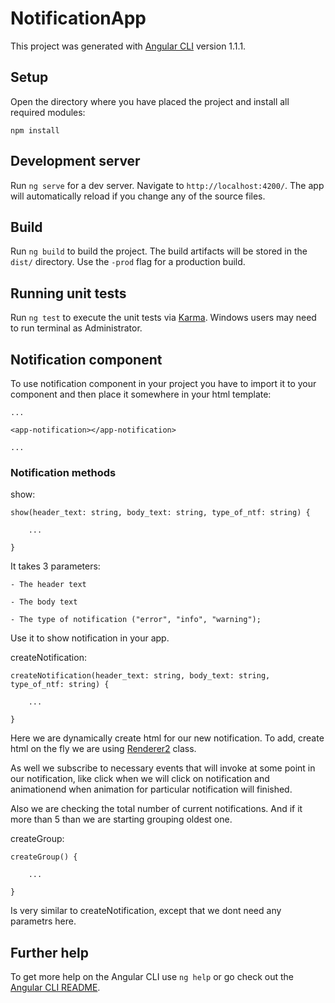 # NotificationApp

This project was generated with [Angular CLI](https://github.com/angular/angular-cli) version 1.1.1.

## Setup
Open the directory where you have placed the project and install all required modules:

    npm install

## Development server

Run `ng serve` for a dev server. Navigate to `http://localhost:4200/`. The app will automatically reload if you change any of the source files.

## Build

Run `ng build` to build the project. The build artifacts will be stored in the `dist/` directory. Use the `-prod` flag for a production build.

## Running unit tests

Run `ng test` to execute the unit tests via [Karma](https://karma-runner.github.io). Windows users may need to run terminal as Administrator.

## Notification component
To use notification component in your project you have to import it to your component and then place it somewhere in your html template:
    
    ...

    <app-notification></app-notification>

    ...

### Notification methods
show: 

    show(header_text: string, body_text: string, type_of_ntf: string) {
        
        ...

    }

It takes 3 parameters: 

    - The header text

    - The body text

    - The type of notification ("error", "info", "warning");

Use it to show notification in your app.


createNotification: 

    createNotification(header_text: string, body_text: string, type_of_ntf: string) {
        
        ...

    }

Here we are dynamically create html for our new notification. To add, create html on the fly we are using [Renderer2](https://angular.io/api/core/Renderer2) class.

As well we subscribe to necessary events that will invoke at some point in our notification, like click when we will click on notification and animationend when animation for particular notification will finished.

Also we are checking the total number of current notifications. And if it more than 5 than we are starting grouping oldest one.

createGroup:

    createGroup() {
        
        ...

    }

Is very similar to createNotification, except that we dont need any parametrs here.


## Further help

To get more help on the Angular CLI use `ng help` or go check out the [Angular CLI README](https://github.com/angular/angular-cli/blob/master/README.md).
